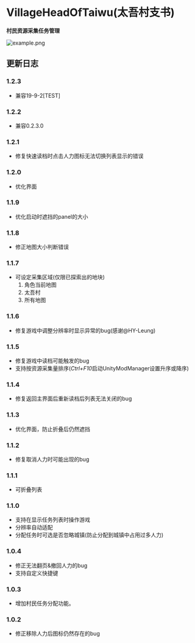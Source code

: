 # VillageHeadOfTaiwu(太吾村支书)

**村民资源采集任务管理**

![example.png](./example.png)


## 更新日志
### 1.2.3
- 兼容19-9-2\[TEST\]
### 1.2.2
- 兼容0.2.3.0
### 1.2.1
- 修复快速读档时点击人力图标无法切换列表显示的错误
### 1.2.0
- 优化界面
### 1.1.9
- 优化启动时遮挡的panel的大小
### 1.1.8
- 修正地图大小判断错误
### 1.1.7
-  可设定采集区域(仅限已探索出的地块)
    1. 角色当前地图
    2. 太吾村
    3. 所有地图
### 1.1.6   
- 修复游戏中调整分辨率时显示异常的bug(感谢@HY-Leung)
### 1.1.5  
- 修复游戏中读档可能触发的bug  
- 支持按资源采集量排序(*Ctrl+F10*启动UnityModManager设置升序或降序)  
### 1.1.4  
- 修复返回主界面后重新读档后列表无法关闭的bug
### 1.1.3  
- 优化界面，防止折叠后仍然遮挡
### 1.1.2  
- 修复取消人力时可能出现的bug
### 1.1.1  
- 可折叠列表
### 1.1.0  
- 支持在显示任务列表时操作游戏
- 分辨率自动适配
- 分配任务时可选是否忽略城镇(防止分配到城镇中占用过多人力)
### 1.0.4  
- 修正无法翻页&撤回人力的bug
- 支持自定义快捷键
### 1.0.3  
- 增加村民任务分配功能。
### 1.0.2  
- 修正移除人力后图标仍然存在的bug
